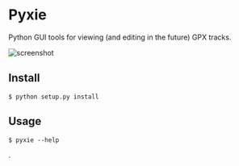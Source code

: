# Pyxie

Python GUI tools for viewing (and editing in the future) GPX tracks.

![screenshot](https://raw.github.com/kinverarity1/pyxie-gpx/master/examples/screenshot_v0.2.png)

## Install

    $ python setup.py install
    
## Usage

    $ pyxie --help
    
.
